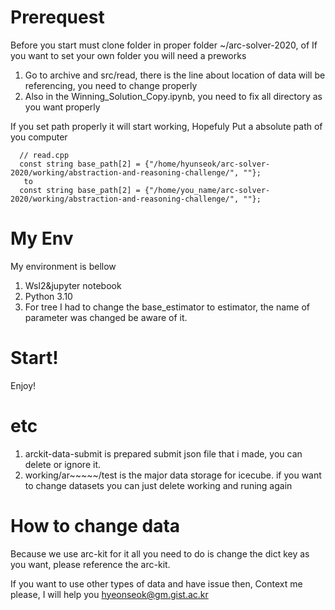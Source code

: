 # Prerequest
Before you start must clone folder in proper folder ~/arc-solver-2020, of If you want to set your own folder you will need a preworks
1. Go to archive and src/read, there is the line about location of data will be referencing, you need to change properly
2. Also in the Winning_Solution_Copy.ipynb, you need to fix all directory as you want properly

If you set path properly it will start working, Hopefuly
Put a absolute path of you computer
```
  // read.cpp
  const string base_path[2] = {"/home/hyunseok/arc-solver-2020/working/abstraction-and-reasoning-challenge/", ""};
   to
  const string base_path[2] = {"/home/you_name/arc-solver-2020/working/abstraction-and-reasoning-challenge/", ""};
```

#  My Env
My environment is bellow
1. Wsl2&jupyter notebook
2. Python 3.10
3. For tree I had to change the base_estimator to estimator, the name of parameter was changed be aware of it.


# Start!
Enjoy!

# etc
1. arckit-data-submit is prepared submit json file that i made, you can delete or ignore it.
2. working/ar~~~~~/test is the major data storage for icecube. if you want to change datasets you can just delete working and runing again

# How to change data
Because we use arc-kit for it all you need to do is change the dict key as you want, please reference the arc-kit.

If you want to use other types of data and have issue then,
Context me please, I will help you hyeonseok@gm.gist.ac.kr



